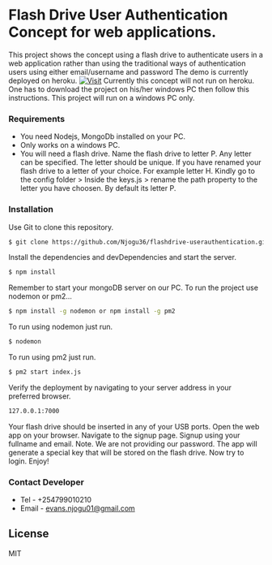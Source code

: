 # Flash Drive User Authentication Concept for web applications. 


This project shows the concept  using a flash drive to authenticate users in a web application rather than using the traditional ways of authentication users using either email/username and password
The demo is currently deployed on heroku.
[![Visit](http://flashdrive-authentication.herokuapp.com/)](http://flashdrive-authentication.herokuapp.com/)
Currently this concept will not run on heroku. One has to download the project on his/her windows PC then follow this instructions.
This project will run on a windows PC only.

### Requirements
 - You need Nodejs, MongoDb installed on your PC.
 - Only works on a windows PC.
 - You will need a flash drive. Name the flash drive to letter P. Any letter can be specified. The letter should be unique.
If you have renamed your flash drive to a letter of your choice. For example letter H. Kindly go to the config folder > Inside the keys.js > rename the path property to the letter you have choosen. By default its letter P.
### Installation

Use Git to clone this repository.
```sh
$ git clone https://github.com/Njogu36/flashdrive-userauthentication.git
```
Install the dependencies and devDependencies and start the server.

```sh
$ npm install
```
Remember to start your mongoDB server on our PC.
To run the project use nodemon or pm2...

```sh
$ npm install -g nodemon or npm install -g pm2
```
To run using nodemon just run.
```sh
$ nodemon
```
To run using pm2 just run.
```sh
$ pm2 start index.js
```

Verify the deployment by navigating to your server address in your preferred browser.

```sh
127.0.0.1:7000
```
Your flash drive should be inserted in any of your USB ports.
Open the web app on your browser.
Navigate to the signup page. Signup using your fullname and email. 
Note. We are not providing our password. The app will generate  a special key that will be stored on the flash drive.
Now try to login. 
Enjoy!
### Contact Developer

 - Tel - +254799010210
 - Email - evans.njogu01@gmail.com

License
----

MIT



